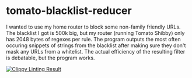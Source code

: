 # tomato-blacklist-reducer
I wanted to use my home router to block some non-family friendly URLs. The blacklist I got is 500k 
big, but my router (running Tomato Shibby) only has 2048 bytes of regexes per rule. The program 
outputs the most often occuring snippets of strings from the blacklist after making sure they don't mask any URLs 
from a whitelist. The actual efficiency of the resulting filter is debatable, but the program works.

[![Clippy Linting Result](https://clippy.bashy.io/github/fralalonde/tomato-blacklist-reducer/master/badge.svg)](https://clippy.bashy.io/github/fralalonde/tomato-blacklist-reducer/master/log)
